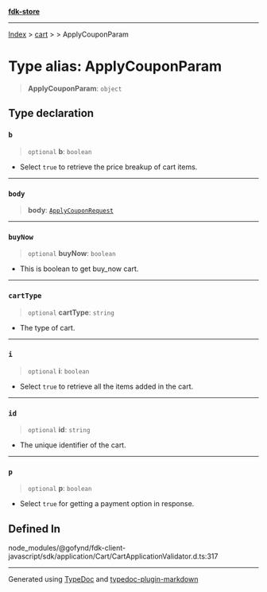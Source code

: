 [**fdk-store**](../../../README.md)
***

[Index](../../../API.md) > [cart](../../README.md) > [<internal>](../README.md) > ApplyCouponParam

# Type alias: ApplyCouponParam

> **ApplyCouponParam**: `object`

## Type declaration

### `b`

> `optional` **b**: `boolean`

- Select `true` to retrieve the price breakup of cart items.

***

### `body`

> **body**: [`ApplyCouponRequest`](type-alias.ApplyCouponRequest.md)

***

### `buyNow`

> `optional` **buyNow**: `boolean`

- This is boolean to get buy_now cart.

***

### `cartType`

> `optional` **cartType**: `string`

- The type of cart.

***

### `i`

> `optional` **i**: `boolean`

- Select `true` to retrieve all the items added in the cart.

***

### `id`

> `optional` **id**: `string`

- The unique identifier of the cart.

***

### `p`

> `optional` **p**: `boolean`

- Select `true` for getting a payment option in response.

## Defined In

node\_modules/@gofynd/fdk-client-javascript/sdk/application/Cart/CartApplicationValidator.d.ts:317

***
Generated using [TypeDoc](https://typedoc.org/) and [typedoc-plugin-markdown](https://www.npmjs.com/package/typedoc-plugin-markdown)
